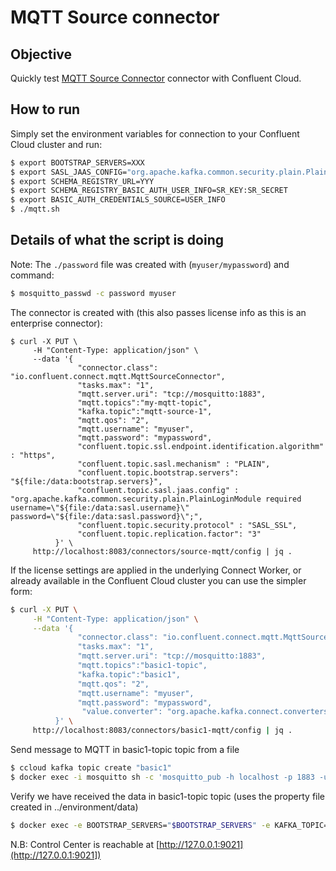 # MQTT Source connector

## Objective

Quickly test [MQTT Source Connector](https://docs.confluent.io/kafka-connect-mqtt/current/mqtt-source-connector/index.html) connector with Confluent Cloud.

## How to run

Simply set the environment variables for connection to your Confluent Cloud cluster and run:

```bash
$ export BOOTSTRAP_SERVERS=XXX
$ export SASL_JAAS_CONFIG="org.apache.kafka.common.security.plain.PlainLoginModule required username='<<api_key>>' password='<<api_secret>>';"
$ export SCHEMA_REGISTRY_URL=YYY
$ export SCHEMA_REGISTRY_BASIC_AUTH_USER_INFO=SR_KEY:SR_SECRET
$ export BASIC_AUTH_CREDENTIALS_SOURCE=USER_INFO
$ ./mqtt.sh
```

## Details of what the script is doing

Note: The `./password` file was created with (`myuser/mypassword`) and command:

```bash
$ mosquitto_passwd -c password myuser
```

The connector is created with (this also passes license info as this is an enterprise connector):

```
$ curl -X PUT \
     -H "Content-Type: application/json" \
     --data '{
               "connector.class": "io.confluent.connect.mqtt.MqttSourceConnector",
               "tasks.max": "1",
               "mqtt.server.uri": "tcp://mosquitto:1883",
               "mqtt.topics":"my-mqtt-topic",
               "kafka.topic":"mqtt-source-1",
               "mqtt.qos": "2",
               "mqtt.username": "myuser",
               "mqtt.password": "mypassword",
               "confluent.topic.ssl.endpoint.identification.algorithm" : "https",
               "confluent.topic.sasl.mechanism" : "PLAIN",
               "confluent.topic.bootstrap.servers": "${file:/data:bootstrap.servers}",
               "confluent.topic.sasl.jaas.config" : "org.apache.kafka.common.security.plain.PlainLoginModule required username=\"${file:/data:sasl.username}\" password=\"${file:/data:sasl.password}\";",
               "confluent.topic.security.protocol" : "SASL_SSL",
               "confluent.topic.replication.factor": "3"
          }' \
     http://localhost:8083/connectors/source-mqtt/config | jq .
```
If the license settings are applied in the underlying Connect Worker, or already available in the Confluent Cloud cluster you can use the simpler form:

``` bash
$ curl -X PUT \
     -H "Content-Type: application/json" \
     --data '{
               "connector.class": "io.confluent.connect.mqtt.MqttSourceConnector",
               "tasks.max": "1",
               "mqtt.server.uri": "tcp://mosquitto:1883",
               "mqtt.topics":"basic1-topic",
               "kafka.topic":"basic1",
               "mqtt.qos": "2",
               "mqtt.username": "myuser",
               "mqtt.password": "mypassword",
                "value.converter": "org.apache.kafka.connect.converters.ByteArrayConverter"
          }' \
     http://localhost:8083/connectors/basic1-mqtt/config | jq .
```

Send message to MQTT in basic1-topic topic from a file

```bash
$ ccloud kafka topic create "basic1"
$ docker exec -i mosquitto sh -c 'mosquitto_pub -h localhost -p 1883 -u "myuser" -P "mypassword" -t "basic1-topic" -s' < basic_data.json
```

Verify we have received the data in basic1-topic topic (uses the property file created in ../environment/data)

```bash
$ docker exec -e BOOTSTRAP_SERVERS="$BOOTSTRAP_SERVERS" -e KAFKA_TOPIC="basic1-topic" connect bash -c 'kafka-console-consumer --bootstrap-server $BOOTSTRAP_SERVERS  --consumer.config /data/ --topic $KAFKA_TOPIC --from-beginning --max-messages 1'
```

N.B: Control Center is reachable at [http://127.0.0.1:9021](http://127.0.0.1:9021])
